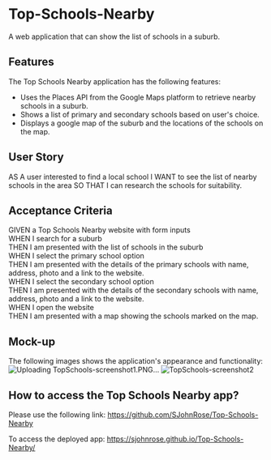 # Top-Schools-Nearby
A web application that can show the list of schools in a suburb.

## Features
The Top Schools Nearby application has the following features:

* Uses the Places API from the Google Maps platform to retrieve nearby schools in a suburb.
* Shows a list of primary and secondary schools based on user's choice.
* Displays a google map of the suburb and the locations of the schools on the map.

## User Story
AS A user interested to find a local school
I WANT to see the list of nearby schools in the area
SO THAT I can research the schools for suitability.

## Acceptance Criteria
GIVEN a Top Schools Nearby website with form inputs  
WHEN I search for a suburb  
THEN I am presented with the list of schools in the suburb  
WHEN I select the primary school option  
THEN I am presented with the details of the primary schools with name, address, photo and a link to the website.  
WHEN I select the secondary school option  
THEN I am presented with the details of the secondary schools with name, address, photo and a link to the website.  
WHEN I open the website  
THEN I am presented with a map showing the schools marked on the map.  
  

## Mock-up
The following images shows the application's appearance and functionality: ![Uploading TopSchools-screenshot1.PNG…]()
![TopSchools-screenshot2](https://user-images.githubusercontent.com/115912745/227710618-f56a156e-14b1-44a5-9113-30b05472ebb5.PNG)


## How to access the Top Schools Nearby app?
Please use the following link: https://github.com/SJohnRose/Top-Schools-Nearby 

To access the deployed app: https://sjohnrose.github.io/Top-Schools-Nearby/ 
